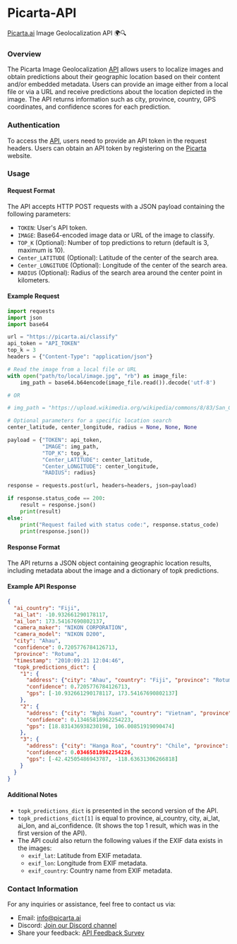 # Picarta-API

[Picarta.ai](https://picarta.ai) Image Geolocalization API 🌍🔍

### Overview

The Picarta Image Geolocalization [API](https://picarta.ai/api) allows users to localize images and obtain predictions about their geographic location based on their content and/or embedded metadata. Users can provide an image either from a local file or via a URL and receive predictions about the location depicted in the image. The API returns information such as city, province, country, GPS coordinates, and confidence scores for each prediction.

### Authentication

To access the [API](https://picarta.ai/api), users need to provide an API token in the request headers. Users can obtain an API token by registering on the [Picarta](https://picarta.ai) website.

### Usage

#### Request Format

The API accepts HTTP POST requests with a JSON payload containing the following parameters:

- `TOKEN`: User's API token.
- `IMAGE`: Base64-encoded image data or URL of the image to classify.
- `TOP_K` (Optional): Number of top predictions to return (default is 3, maximum is 10).
- `Center_LATITUDE` (Optional): Latitude of the center of the search area.
- `Center_LONGITUDE` (Optional): Longitude of the center of the search area.
- `RADIUS` (Optional): Radius of the search area around the center point in kilometers.

#### Example Request

```python
import requests
import json
import base64

url = "https://picarta.ai/classify"
api_token = "API_TOKEN"
top_k = 3
headers = {"Content-Type": "application/json"}

# Read the image from a local file or URL
with open("path/to/local/image.jpg", "rb") as image_file:
    img_path = base64.b64encode(image_file.read()).decode('utf-8')

# OR  

# img_path = "https://upload.wikimedia.org/wikipedia/commons/8/83/San_Gimignano_03.jpg"

# Optional parameters for a specific location search
center_latitude, center_longitude, radius = None, None, None 

payload = {"TOKEN": api_token,
           "IMAGE": img_path,
           "TOP_K": top_k,
           "Center_LATITUDE": center_latitude,
           "Center_LONGITUDE": center_longitude,
           "RADIUS": radius}

response = requests.post(url, headers=headers, json=payload)

if response.status_code == 200:
    result = response.json()
    print(result)
else:
    print("Request failed with status code:", response.status_code)
    print(response.json())

```
#### Response Format
The API returns a JSON object containing geographic location results, including metadata about the image and a dictionary of topk predictions.

#### Example API Response

```json
{
  "ai_country": "Fiji",
  "ai_lat": -10.932661290178117,
  "ai_lon": 173.54167690802137,
  "camera_maker": "NIKON CORPORATION",
  "camera_model": "NIKON D200",
  "city": "Ahau",
  "confidence": 0.7205776784126713,
  "province": "Rotuma",
  "timestamp": "2010:09:21 12:04:46",
  "topk_predictions_dict": {
    "1": {
      "address": {"city": "Ahau", "country": "Fiji", "province": "Rotuma"},
      "confidence": 0.7205776784126713,
      "gps": [-10.932661290178117, 173.54167690802137]
    },
    "2": {
      "address": {"city": "Nghi Xuan", "country": "Vietnam", "province": "Ha Tinh"},
      "confidence": 0.13465818962254223,
      "gps": [18.831436938230198, 106.00851919090474]
    },
    "3": {
      "address": {"city": "Hanga Roa", "country": "Chile", "province": "Valparaiso"},
      "confidence": 0.03465818962254226,
      "gps": [-42.42505486943787, -118.63631306266818]
    }
  }
}
```

#### Additional Notes

- `topk_predictions_dict` is presented in the second version of the API.
- `topk_predictions_dict[1]` is equal to province, ai_country, city, ai_lat, ai_lon, and ai_confidence. (It shows the top 1 result, which was in the first version of the API).
- The API could also return the following values if the EXIF data exists in the images:
    - `exif_lat`: Latitude from EXIF metadata.
    - `exif_lon`: Longitude from EXIF metadata.
    - `exif_country`: Country name from EXIF metadata.

### Contact Information

For any inquiries or assistance, feel free to contact us via:

- Email: [info@picarta.ai](mailto:info@picarta.ai)
- Discord: [Join our Discord channel](https://discord.gg/g5BAd2UFbs)
- Share your feedback: [API Feedback Survey](https://forms.gle/JokVe1ZRKP1hjsA49)

